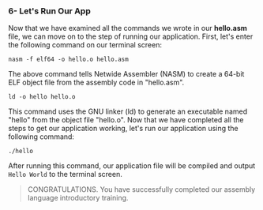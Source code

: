 ### 6- Let's Run Our App
Now that we have examined all the commands we wrote in our **hello.asm** file, we can move on to the step of running our application.
First, let's enter the following command on our terminal screen:
```
nasm -f elf64 -o hello.o hello.asm
```
The above command tells Netwide Assembler (NASM) to create a 64-bit ELF object file from the assembly code in "hello.asm".
```
ld -o hello hello.o
```
This command uses the GNU linker (ld) to generate an executable named "hello" from the object file "hello.o".
Now that we have completed all the steps to get our application working, let's run our application using the following command:
```
./hello
```
After running this command, our application file will be compiled and output ``Hello World`` to the terminal screen.

> CONGRATULATIONS. You have successfully completed our assembly language introductory training.